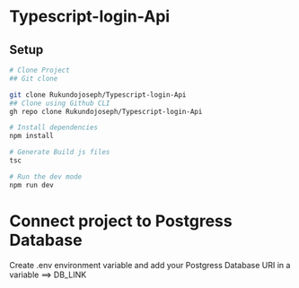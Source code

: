 # Typescript-login-Api

## Setup

```sh
# Clone Project
## Git clone

git clone Rukundojoseph/Typescript-login-Api
## Clone using Github CLI
gh repo clone Rukundojoseph/Typescript-login-Api

# Install dependencies
npm install

# Generate Build js files
tsc

# Run the dev mode
npm run dev
```

# Connect project to Postgress Database
Create .env environment variable and add your Postgress Database URI in a variable ==> DB_LINK
